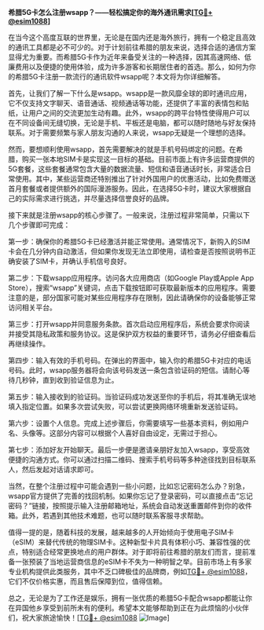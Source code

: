 **希腊5G卡怎么注册wsapp？——轻松搞定你的海外通讯需求[[TG💪+ @esim1088](https://t.me/s/esim1088)]**

在当今这个高度互联的世界里，无论是在国内还是海外旅行，拥有一个稳定且高效的通讯工具都是必不可少的。对于计划前往希腊的朋友来说，选择合适的通信方案显得尤为重要。而希腊5G卡作为近年来备受关注的一种选择，因其高速网络、低廉费用以及便捷的使用体验，成为许多游客和长期居住者的首选。那么，如何为你的希腊5G卡注册一款流行的通讯软件wsapp呢？本文将为你详细解答。

首先，让我们了解一下什么是wsapp。wsapp是一款风靡全球的即时通讯应用，它不仅支持文字聊天、语音通话、视频通话等功能，还提供了丰富的表情包和贴纸，让用户之间的交流更加生动有趣。此外，wsapp的跨平台特性使得用户可以在不同设备间无缝切换，无论是手机、平板还是电脑，都可以随时随地与好友保持联系。对于需要频繁与家人朋友沟通的人来说，wsapp无疑是一个理想的选择。

然而，要想顺利使用wsapp，首先需要解决的就是手机号码绑定的问题。在希腊，购买一张本地SIM卡是实现这一目标的基础。目前市面上有许多运营商提供的5G套餐，这些套餐通常包含大量的数据流量、短信和语音通话时长，非常适合日常使用。其中，某些运营商还特别推出了针对外国用户的优惠活动，比如免费赠送首月套餐或者提供额外的国际漫游服务。因此，在选择5G卡时，建议大家根据自己的实际需求进行挑选，并尽量选择信誉良好的品牌。

接下来就是注册wsapp的核心步骤了。一般来说，注册过程非常简单，只需以下几个步骤即可完成：

第一步：确保你的希腊5G卡已经激活并能正常使用。通常情况下，新购入的SIM卡会在几分钟内自动激活，但如果你发现无法立即使用，请检查是否按照说明书正确安装了SIM卡，并确认手机信号良好。

第二步：下载wsapp应用程序。访问各大应用商店（如Google Play或Apple App Store），搜索“wsapp”关键词，点击下载按钮即可获取最新版本的应用程序。需要注意的是，部分国家可能对某些应用程序存在限制，因此请确保你的设备能够正常访问相关平台。

第三步：打开wsapp并同意服务条款。首次启动应用程序后，系统会要求你阅读并接受其隐私政策和服务协议。这是保护双方权益的重要环节，请务必仔细查看后再继续操作。

第四步：输入有效的手机号码。在弹出的界面中，输入你的希腊5G卡对应的电话号码。此时，wsapp服务器将会向该号码发送一条包含验证码的短信。请耐心等待几秒钟，直到收到验证信息为止。

第五步：输入接收到的验证码。当验证码成功发送至你的手机后，将其准确无误地填入指定位置。如果多次尝试失败，可以尝试更换网络环境重新发送验证码。

第六步：设置个人信息。完成上述步骤后，你需要填写一些基本资料，例如用户名、头像等。这部分内容可以根据个人喜好自由设定，无需过于担心。

第七步：添加好友开始聊天。最后一步便是邀请亲朋好友加入wsapp，享受高效便捷的沟通方式。你可以通过扫描二维码、搜索手机号码等多种途径找到目标联系人，然后发起对话请求即可。

当然，在整个注册过程中可能会遇到一些小问题，比如忘记密码怎么办？别急，wsapp官方提供了完善的找回机制。如果你忘记了登录密码，可以直接点击“忘记密码？”链接，按照提示输入注册邮箱地址，系统会自动发送重置邮件到你的收件箱。此外，若遇到其他技术难题，也可以随时联系客服寻求帮助。

值得一提的是，随着科技的发展，越来越多的人开始倾向于使用电子SIM卡（eSIM）来替代传统的物理SIM卡。这种新型卡片具有体积小巧、兼容性强的优点，特别适合经常更换地点的用户群体。对于即将前往希腊的朋友们而言，提前准备一张预装了当地运营商信息的eSIM卡不失为一种明智之举。目前市场上有多家专业机构提供此类服务，其中不乏口碑极佳的品牌商，例如[TG💪+ @esim1088](https://t.me/s/esim1088)，它们不仅价格实惠，而且售后保障到位，值得信赖。

总之，无论是为了工作还是娱乐，拥有一张优质的希腊5G卡配合wsapp都能让你在异国他乡享受到前所未有的便利。希望本文能够帮助到正在为此烦恼的小伙伴们，祝大家旅途愉快！[[TG💪+ @esim1088](https://t.me/s/esim1088) ![Image](https://i.postimg.cc/4NQfJmqS/Snipaste-2025-05-13-00-14-12.png)]